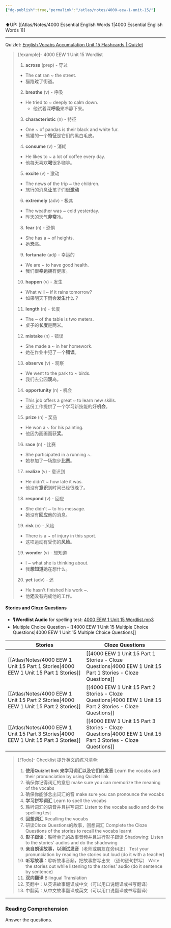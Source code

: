 ```yaml
---
{"dg-publish":true,"permalink":"/atlas/notes/4000-eew-1-unit-15/"}
---
```


⬆️UP: [[Atlas/Notes/4000 Essential English Words 1\|4000 Essential English Words 1]]

---
Quizlet: [English Vocabs Accumulation Unit 15 Flashcards | Quizlet]()


> [!example]- 4000 EEW 1 Unit 15 Wordlist
> 1. **across** (prep) - 穿过
> 	- The cat ran ~ the street.
> 	- 猫跑**过**了街道。
> 2. **breathe** (v) - 呼吸
> 	- He tried to ~ deeply to calm down.
>     - 他试着深**呼吸**来冷静下来。
> 3. **characteristic** (n) - 特征
> 	- One ~ of pandas is their black and white fur. 
> 	- 熊猫的一个**特征**是它们的黑白毛皮。
> 4. **consume** (v) - 消耗
> 	- He likes to ~ a lot of coffee every day.
> 	 - 他每天喜欢**喝**很多咖啡。
> 5. **excite** (v) - 激动
> 	- The news of the trip ~ the children.
> 	- 旅行的消息**让**孩子们很**激动**
> 6. **extremely** (adv) - 极其
> 	- The weather was ~ cold yesterday.
> 	 - 昨天的天气**非常**冷。
> 8. **fear** (n) - 恐惧
> 	- She has a ~ of heights.
> 	 - 她**恐**高。
> 9. **fortunate** (adj) - 幸运的
> 	- We are ~ to have good health.
> 	 - 我们很**幸运**拥有健康。
> 10. **happen** (v) - 发生
> 	- What will ~ if it rains tomorrow?
> 	 - 如果明天下雨会**发生**什么？
> 11. **length** (n) - 长度
> 	- The ~ of the table is two meters.
> 	- 桌子的**长度**是两米。
> 12. **mistake** (n) - 错误
> 	- She made a ~ in her homework.
> 	- 她在作业中犯了一个**错误**。
> 13. **observe** (v) - 观察
> 	- We went to the park to ~ birds.
> 	- 我们去公园**观**鸟。
> 14. **opportunity** (n) - 机会
> 	- This job offers a great ~ to learn new skills.
> 	- 这份工作提供了一个学习新技能的好**机会**。
> 15. **prize** (n) - 奖品
> 	- He won a ~ for his painting.
> 	- 他因为画画而获**奖**。
> 16. **race** (n) - 比赛
> 	- She participated in a running ~.
> 	- 她参加了一场跑步**比赛**。
> 17. **realize** (v) - 意识到
> 	- He didn't ~ how late it was.
> 	- 他没有**意识**到时间已经很晚了。 
> 18. **respond** (v) - 回应
> 	- She didn't ~ to his message.
> 	- 她没有**回应**他的消息。
> 19. **risk** (n) - 风险
> 	- There is a ~ of injury in this sport.
> 	- 这项运动有受伤的**风险**。
> 19. **wonder** (v) - 想知道
> 	- I ~ what she is thinking about.
> 	- 我**想知道**她在想什么。
> 20. **yet** (adv) - 还
> 	- He hasn't finished his work ~.
> 	- 他**还**没有完成他的工作。

#### Stories and Cloze Questions
- 🎙️**Wordlist Audio** for spelling test: [4000 EEW 1 Unit 15 Wordlist.mp3](https://drive.google.com/file/d/1dPEZxFUl75unzjufQs9y9PNCxcfQN2BY/view?usp=drive_link)
- Multiple Choice Question - [[4000 EEW 1 Unit 15 Multiple Choice Questions\|4000 EEW 1 Unit 15 Multiple Choice Questions]]

| Stories                               | Cloze Questions                                         |
| ------------------------------------- | ------------------------------------------------------- |
| [[Atlas/Notes/4000 EEW 1 Unit 15 Part 1 Stories\|4000 EEW 1 Unit 15 Part 1 Stories]] | [[4000 EEW 1 Unit 15 Part 1 Stories - Cloze Questions\|4000 EEW 1 Unit 15 Part 1 Stories - Cloze Questions]] |
| [[Atlas/Notes/4000 EEW 1 Unit 15 Part 2 Stories\|4000 EEW 1 Unit 15 Part 2 Stories]] | [[4000 EEW 1 Unit 15 Part 2 Stories - Cloze Questions\|4000 EEW 1 Unit 15 Part 2 Stories - Cloze Questions]] |
| [[Atlas/Notes/4000 EEW 1 Unit 15 Part 3 Stories\|4000 EEW 1 Unit 15 Part 3 Stories]] | [[4000 EEW 1 Unit 15 Part 3 Stories - Cloze Questions\|4000 EEW 1 Unit 15 Part 3 Stories - Cloze Questions]] |

> [!Todo]- Checklist 提升英文的练习清单:
> 
> 1. **使用Quizlet link 来学习词汇以及它们的发音** 
>    Learn the vocabs and their pronunciation by using Quizlet link
>	1. 确保你记得词汇的意思 
>	   make sure you can memorize the meaning of the vocabs
>	2. 确保你能够念出词汇的音 
>	   make sure you can pronounce the vocabs
> 2. **学习拼写词汇** Learn to spell the vocabs
>	1. 聆听词汇的语音并且拼写词汇 
>	   Listen to the vocabs audio and do the spelling test
> 3. **回想词汇** Recalling the vocabs
>	1. 研读Cloze Questions的故事，回想词汇 
>	   Complete the Cloze Questions of the stories to recall the vocabs learnt
> 4. **影子跟读**：聆听单元的故事音频并且进行影子跟读 
>    Shadowing: Listen to the stories' audios and do the shadowing
> 5. **亲自朗读故事，以测试发音**（老师或朋友在旁纠正）
>    Test your pronunciation by reading the stories out loud (do it with a teacher)
> 6. **听写故事**：聆听故事音频，把故事拼写出来 （逐句逐句拼写）
>   Write the stories out while listening to the stories' audio (do it sentence by sentence)
> 7. **双向翻译** Bilingual Translation 
> 	1. 英翻中：从英语故事翻译成中文（可以用口说翻译或书写翻译）
> 	2. 中翻英：从中文故事翻译成英文（可以用口说翻译或书写翻译）

---


### Reading Comprehension
Answer the questions.